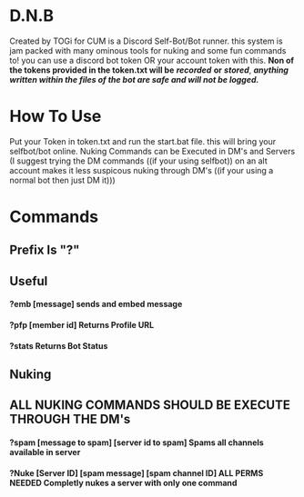 # D.N.B
Created by TOGi for CUM
is a Discord Self-Bot/Bot runner. this system is jam packed with many ominous tools for nuking and some fun commands to!
you can use a discord bot token OR your account token with this. 
**Non of the tokens provided in the token.txt will be** ***recorded*** **or** ***stored***, ***anything written within the files of the bot are safe and will not be logged.***
# How To Use
Put your Token in token.txt and run the start.bat file. this will bring your selfbot/bot online.
Nuking Commands can be Executed in DM's and Servers (I suggest trying the DM commands ((if your using selfbot)) on an alt account makes it less suspicous nuking through DM's ((if your using a normal bot then just DM it)))
# Commands
## Prefix Is "?"
## Useful
#### ?emb \[message] sends and embed message
#### ?pfp \[member id] Returns Profile URL
#### ?stats Returns Bot Status
## Nuking
## ALL NUKING COMMANDS SHOULD BE EXECUTE THROUGH THE DM's
#### ?spam \[message to spam] \[server id to spam] Spams all channels available in server
#### ?Nuke \[Server ID] \[spam message] \[spam channel ID] **ALL PERMS NEEDED** Completly nukes a server with only one command
